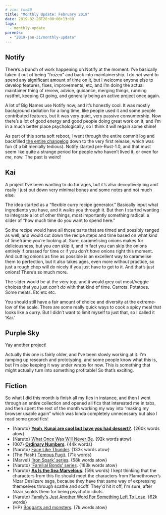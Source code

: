 ```yaml
---
# vim: tw=80
title: "Monthly Update: February 2019"
date: 2019-02-28T20:00:00+13:00
tags:
  - monthly-update
parents:
  - "2019-jan-31/monthly-update"
---
```


## Notify

There’s a bunch of work happening on Notify at the moment. I’ve basically taken
it out of being “frozen” and back into maintainership. I do _not_ want to spend
any significant amount of time on it, but I welcome anyone else to develop
features, fixes, improvements, etc, and I’m doing the actual maintainer thing of
review, advice, guidance, merging things, running rustfmt, keeping CI going, and
generally being an active project once again.

A lot of Big Names use Notify now, and it’s honestly cool. It was mostly
background radiation for a long time, like people used it and some people
contributed features, but it was very quiet, very passive consumership. Now
there’s a lot of good energy and good people doing great work on it, and I’m in
a much better place psychologically, so I think it will regain some shine!

As part of this sorta soft reboot, I went through the entire commit log and
backfilled [the entire changelog](https://github.com/passcod/notify/blob/main/CHANGELOG.md)
down to the very first release, which was fun (if a bit menially tedious).
Notify started pre-Rust-1.0, and that must seem like quite a strange period for
people who haven’t lived it, or even for _me_, now. The past is weird!

## Kai

A project I’ve been wanting to do for ages, but it’s also deceptively big and
really I just put down very minimal bones and some notes and not much else.

The idea started as a “flexible curry recipe generator.” Basically input what
ingredients you have, and it walks you through it. But then I started wanting to
integrate a lot of other things, most importantly something radical: a slider of
“how much time do you want to spend here.”

So the recipe would have all those parts that are timed and possibly ranged as
well, and would cut down the recipe steps and time based on what kind of
timeframe you’re looking at. Sure, caramelising onions makes for deliciousness,
but you _can_ skip it, and in fact you can skip the onions entirely if pressed
for time or if you don’t _have_ onions right this moment. And cutting onions as
fine as possible is an excellent way to caramelise them to perfection, but it
also takes ages, even more without practice, so just a rough chop will do nicely
if you just have to get to it. And that’s just onions! There’s so much more.

The slider would be at the very top, and it would grey out meat/veggie choices
that you just _can’t do_ with that kind of time. Carrots. Potatoes. Some meats.
Etc etc etc.

You should still have a fair amount of choice and diversity at the extreme-low
of the scale. There are some really quick ways to cook a spicy meal that looks
like a curry. But I didn’t want to limit myself to just that, so I called it
‘Kai.’

## Purple Sky

Yay another project!

Actually this one is fairly older, and I’ve been slowly working at it. I'm
ramping up research and prototyping, and some people know what this is, but I’m
also keeping it way under wraps for now. This is something that might actually
turn into something profitable! So that’s exciting.

## Fiction

So what I did this month is finish all my fics in instance, and then I went
through an entire collection and opened all fics that interested me in tabs, and
then spent the rest of the month working my way into “making my browser usable
again” which was kinda completely unnecessary but also I read some good fics!

 - {Naruto} **[Yeah, Kunai are cool but have you had dessert?](https://archiveofourown.org/works/13704930)**. {260k words atow}
 - {Naruto} [What Once Was Will Never Be](https://archiveofourown.org/works/11668914). {92k words atow}
 - {007} **[Ordinary Numbers](https://archiveofourown.org/works/705037)**. {44k words}
 - {Naruto} [Face Like Thunder](https://archiveofourown.org/works/10458159). {133k words atow}
 - {The Flash} [Tempus Fugit](https://archiveofourown.org/works/6262273). {71k words}
 - {Marvel} [‘Iron Spark’ series](https://archiveofourown.org/series/892473). {58k words atow}
 - {Naruto} [‘Familial Bonds’ series](https://archiveofourown.org/series/555448). {183k words atow}
 - {Naruto} **[As Is the Sea Marvelous](https://archiveofourown.org/works/5256338)**. {59k words}
   I kept thinking that the characters from this fic should meet the characters
   from Flamethrower’s Nizar Deslizare saga, because they have that same way of
   expressing themselves through scathe and scoff. They'd hit it off, I'm sure,
   after Nizar scolds them for being psychotic idiots.
 - {Naruto} [Family's Just Another Word For Something Left To Lose](https://archiveofourown.org/works/6649681). {62k words}
 - {HP} [Boggarts and monsters](https://www.fanfiction.net/s/12663362). {7k words atow}
